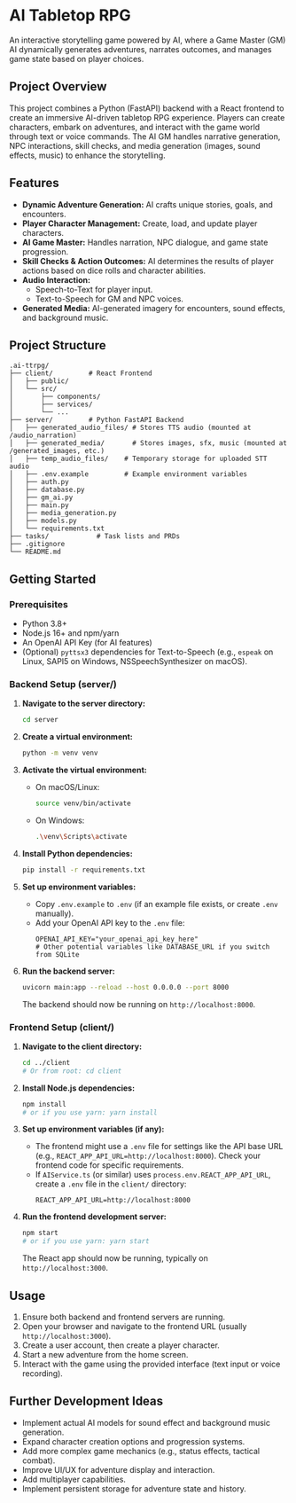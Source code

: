 # AI Tabletop RPG

An interactive storytelling game powered by AI, where a Game Master (GM) AI dynamically generates adventures, narrates outcomes, and manages game state based on player choices.

## Project Overview

This project combines a Python (FastAPI) backend with a React frontend to create an immersive AI-driven tabletop RPG experience. Players can create characters, embark on adventures, and interact with the game world through text or voice commands. The AI GM handles narrative generation, NPC interactions, skill checks, and media generation (images, sound effects, music) to enhance the storytelling.

## Features

*   **Dynamic Adventure Generation:** AI crafts unique stories, goals, and encounters.
*   **Player Character Management:** Create, load, and update player characters.
*   **AI Game Master:** Handles narration, NPC dialogue, and game state progression.
*   **Skill Checks & Action Outcomes:** AI determines the results of player actions based on dice rolls and character abilities.
*   **Audio Interaction:** 
    *   Speech-to-Text for player input.
    *   Text-to-Speech for GM and NPC voices.
*   **Generated Media:** AI-generated imagery for encounters, sound effects, and background music.

## Project Structure

```
.ai-ttrpg/
├── client/         # React Frontend
│   ├── public/
│   └── src/
│       ├── components/
│       ├── services/
│       └── ...
├── server/         # Python FastAPI Backend
│   ├── generated_audio_files/ # Stores TTS audio (mounted at /audio_narration)
│   ├── generated_media/       # Stores images, sfx, music (mounted at /generated_images, etc.)
│   ├── temp_audio_files/    # Temporary storage for uploaded STT audio
│   ├── .env.example         # Example environment variables
│   ├── auth.py
│   ├── database.py
│   ├── gm_ai.py
│   ├── main.py
│   ├── media_generation.py
│   ├── models.py
│   └── requirements.txt
├── tasks/            # Task lists and PRDs
├── .gitignore
└── README.md
```

## Getting Started

### Prerequisites

*   Python 3.8+
*   Node.js 16+ and npm/yarn
*   An OpenAI API Key (for AI features)
*   (Optional) `pyttsx3` dependencies for Text-to-Speech (e.g., `espeak` on Linux, SAPI5 on Windows, NSSpeechSynthesizer on macOS).

### Backend Setup (server/)

1.  **Navigate to the server directory:**
    ```bash
    cd server
    ```

2.  **Create a virtual environment:**
    ```bash
    python -m venv venv
    ```

3.  **Activate the virtual environment:**
    *   On macOS/Linux:
        ```bash
        source venv/bin/activate
        ```
    *   On Windows:
        ```bash
        .\venv\Scripts\activate
        ```

4.  **Install Python dependencies:**
    ```bash
    pip install -r requirements.txt
    ```

5.  **Set up environment variables:**
    *   Copy `.env.example` to `.env` (if an example file exists, or create `.env` manually).
    *   Add your OpenAI API key to the `.env` file:
        ```env
        OPENAI_API_KEY="your_openai_api_key_here"
        # Other potential variables like DATABASE_URL if you switch from SQLite
        ```

6.  **Run the backend server:**
    ```bash
    uvicorn main:app --reload --host 0.0.0.0 --port 8000
    ```
    The backend should now be running on `http://localhost:8000`.

### Frontend Setup (client/)

1.  **Navigate to the client directory:**
    ```bash
    cd ../client 
    # Or from root: cd client
    ```

2.  **Install Node.js dependencies:**
    ```bash
    npm install
    # or if you use yarn: yarn install
    ```

3.  **Set up environment variables (if any):**
    *   The frontend might use a `.env` file for settings like the API base URL (e.g., `REACT_APP_API_URL=http://localhost:8000`). Check your frontend code for specific requirements.
    *   If `AIService.ts` (or similar) uses `process.env.REACT_APP_API_URL`, create a `.env` file in the `client/` directory:
        ```env
        REACT_APP_API_URL=http://localhost:8000
        ```

4.  **Run the frontend development server:**
    ```bash
    npm start
    # or if you use yarn: yarn start
    ```
    The React app should now be running, typically on `http://localhost:3000`.

## Usage

1.  Ensure both backend and frontend servers are running.
2.  Open your browser and navigate to the frontend URL (usually `http://localhost:3000`).
3.  Create a user account, then create a player character.
4.  Start a new adventure from the home screen.
5.  Interact with the game using the provided interface (text input or voice recording).

## Further Development Ideas

*   Implement actual AI models for sound effect and background music generation.
*   Expand character creation options and progression systems.
*   Add more complex game mechanics (e.g., status effects, tactical combat).
*   Improve UI/UX for adventure display and interaction.
*   Add multiplayer capabilities.
*   Implement persistent storage for adventure state and history. 